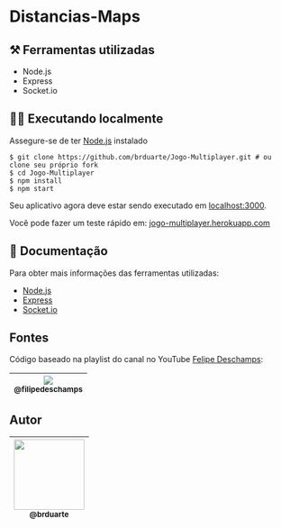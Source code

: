 # Distancias-Maps

## ⚒️ Ferramentas utilizadas 
  
  - Node.js
  - Express
  - Socket.io

## 👨‍💻 Executando localmente 

Assegure-se de ter [Node.js](http://nodejs.org/) instalado

```shell script
$ git clone https://github.com/brduarte/Jogo-Multiplayer.git # ou clone seu próprio fork
$ cd Jogo-Multiplayer
$ npm install
$ npm start
```
Seu aplicativo agora deve estar sendo executado em [localhost:3000](http://localhost:3000/).

Você pode fazer um teste rápido em: [jogo-multiplayer.herokuapp.com](https://jogo-multiplayer.herokuapp.com/)

## 📝 Documentação 

Para obter mais informações das ferramentas utilizadas:

- [Node.js](https://nodejs.org/en/docs/)
- [Express](https://expressjs.com/pt-br/)
- [Socket.io](https://socket.io/docs/)

## Fontes

Código baseado na playlist do canal no YouTube [Felipe Deschamps](https://www.youtube.com/watch?v=0sTfIZvjYJk&list=PLMdYygf53DP5SVQQrkKCVWDS0TwYLVitL): 

| [<img src="https://avatars0.githubusercontent.com/u/4248081?v=3&s=115"><br><sub>@filipedeschamps</sub>](https://github.com/filipedeschamps) |
| :---: |

## Autor

| [<img width="125px" src="https://avatars2.githubusercontent.com/u/29002558?v=4"><br><sub>@brduarte</sub>](https://github.com/brduarte)|
| :---: |
